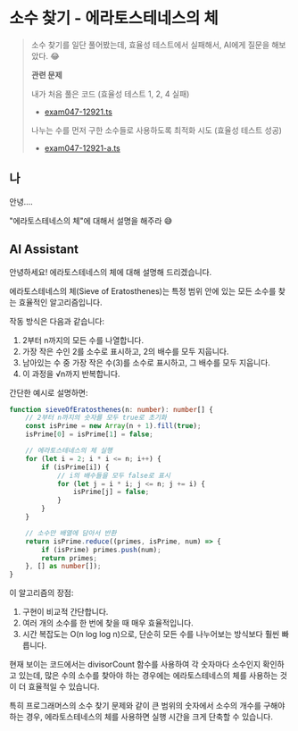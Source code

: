 

# 소수 찾기 - 에라토스테네스의 체

> 소수 찾기를 일단 풀어봤는데, 효율성 테스트에서 실패해서, AI에게 질문을 해보았다. 😂
>
> **관련 문제**
>
> 내가 처음 풀은 코드 (효율성 테스트 1, 2, 4 실패)
>
> * [exam047-12921.ts](../src/ts/lv_1/exam047-12921.ts)
>
> 나누는 수를 먼저 구한 소수들로 사용하도록 최적화 시도 (효율성 테스트 성공)
>
> * [exam047-12921-a.ts](../src/ts/lv_1/exam047-12921-a.ts)





## 나

안녕....

"에라토스테네스의 체"에 대해서 설명을 해주라 😅

## AI Assistant

안녕하세요! 에라토스테네스의 체에 대해 설명해 드리겠습니다.

에라토스테네스의 체(Sieve of Eratosthenes)는 특정 범위 안에 있는 모든 소수를 찾는 효율적인 알고리즘입니다.

작동 방식은 다음과 같습니다:

1. 2부터 n까지의 모든 수를 나열합니다.
2. 가장 작은 수인 2를 소수로 표시하고, 2의 배수를 모두 지웁니다.
3. 남아있는 수 중 가장 작은 수(3)를 소수로 표시하고, 그 배수를 모두 지웁니다.
4. 이 과정을 √n까지 반복합니다.

간단한 예시로 설명하면:

```typescript
function sieveOfEratosthenes(n: number): number[] {
    // 2부터 n까지의 숫자를 모두 true로 초기화
    const isPrime = new Array(n + 1).fill(true);
    isPrime[0] = isPrime[1] = false;

    // 에라토스테네스의 체 실행
    for (let i = 2; i * i <= n; i++) {
        if (isPrime[i]) {
            // i의 배수들을 모두 false로 표시
            for (let j = i * i; j <= n; j += i) {
                isPrime[j] = false;
            }
        }
    }

    // 소수만 배열에 담아서 반환
    return isPrime.reduce((primes, isPrime, num) => {
        if (isPrime) primes.push(num);
        return primes;
    }, [] as number[]);
}
```

이 알고리즘의 장점:

1. 구현이 비교적 간단합니다.
2. 여러 개의 소수를 한 번에 찾을 때 매우 효율적입니다.
3. 시간 복잡도는 O(n log log n)으로, 단순히 모든 수를 나누어보는 방식보다 훨씬 빠릅니다.

현재 보이는 코드에서는 divisorCount 함수를 사용하여 각 숫자마다 소수인지 확인하고 있는데, 많은 수의 소수를 찾아야 하는 경우에는 에라토스테네스의 체를 사용하는 것이 더 효율적일 수 있습니다.

특히 프로그래머스의 소수 찾기 문제와 같이 큰 범위의 숫자에서 소수의 개수를 구해야 하는 경우, 에라토스테네스의 체를 사용하면 실행 시간을 크게 단축할 수 있습니다.
